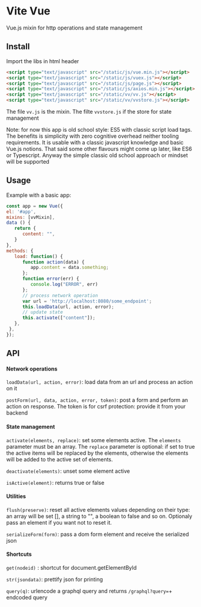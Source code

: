 # Vite Vue

Vue.js mixin for http operations and state management

## Install

Import the libs in html header

   ```html
   <script type="text/javascript" src="/static/js/vue.min.js"></script>
   <script type="text/javascript" src="/static/js/vuex.js"></script>
   <script type="text/javascript" src="/static/js/page.js"></script>
   <script type="text/javascript" src="/static/js/axios.min.js"></script>
   <script type="text/javascript" src="/static/vv/vv.js"></script>
   <script type="text/javascript" src="/static/vv/vvstore.js"></script>
   ```
   
The file `vv.js` is the mixin. The filte ``vvstore.js`` if the store for state management

Note: for now this app is old school style: ES5 with classic script load tags. The benefits is simplicity with zero cognitive
overhead neither tooling requirements. It is usable with a classic javascript knowledge and basic Vue.js notions. 
That said some other flavours might come up later, like ES6 or Typescript. Anyway the simple classic old school approach or
mindset will be supported
 
## Usage

Example with a basic app:

   ```javascript
   const app = new Vue({
   el: '#app',
   mixins: [vvMixin],
   data () {
      return {
         content: "",
      }
   },
   methods: {
      load: function() {
         function action(data) {
            app.content = data.something;
         };
         function error(err) { 
            console.log("ERROR", err) 
         };
         // process network operation
         var url = 'http://localhost:8080/some_endpoint';
         this.loadData(url, action, error);
         // update state
         this.activate(["content"]);
      },
    },
   });
   ```

## API

#### Network operations

`loadData(url, action, error)`:  load data from an url and process an action on it

`postForm(url, data, action, error, token)`:  post a form and perform an action on response. The token is for csrf protection: 
provide it from your backend

#### State management

`activate(elements, replace)`:  set some elements active. The `elements` parameter must be an array. The `replace` parameter 
is optional: if set to true the active items will be replaced by the elements, 
otherwise the elements will be added to the active set of elements.

`deactivate(elements)`:  unset some element active

`isActive(element)`:  returns true or false

#### Utilities

`flush(preserve)`:  reset all active elements values depending on their type: an array will be set [], a string to "", 
a boolean to false and so on. Optionaly pass an element if you want not to reset it.

`serializeForm(form)`:  pass a dom form element and receive the serialized json

#### Shortcuts

`get(nodeid)` : shortcut for document.getElementById

`str(jsondata)`:  prettify json for printing

`query(q)`:  urlencode a graphql query and returns `/graphql?query=`+ endcoded query



 
